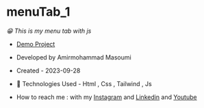# menuTab_1
*😁 This is my menu tab with js*
- [Demo Project](https://masoomi1396.github.io/menuTab_1/)
- Developed by Amirmohammad Masoumi
- Created - 2023-09-28
- 🤖 Technologies Used - Html , Css , Tailwind , Js

- How to reach me : with my
[Instagram](https://www.instagram.com/masoomi1402) and
[Linkedin](https://www.linkedin.com/in/masoumi1402) and
[Youtube](https://www.youtube.com/@masoomi1402)
